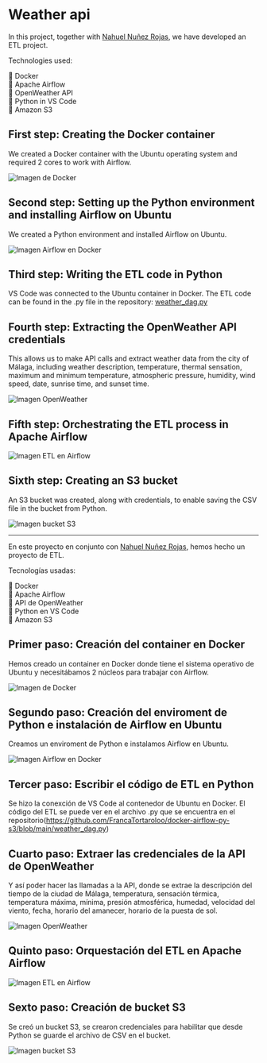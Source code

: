 # Weather api

In this project, together with [Nahuel Nuñez Rojas](https://github.com/nahuel-nunez-rojas), we have developed an ETL project.

Technologies used:

📍 Docker\
📍 Apache Airflow\
📍 OpenWeather API\
📍 Python in VS Code\
📍 Amazon S3

## First step: Creating the Docker container

We created a Docker container with the Ubuntu operating system and required 2 cores to work with Airflow.

![Imagen de Docker](https://github.com/FrancaTortaroloo/docker-airflow-py-s3/blob/main/Images/Container%20Docker.png)

## Second step: Setting up the Python environment and installing Airflow on Ubuntu

We created a Python environment and installed Airflow on Ubuntu.

![Imagen Airflow en Docker](https://github.com/FrancaTortaroloo/docker-airflow-py-s3/blob/main/Images/Airflow%20en%20Docker.png)

## Third step: Writing the ETL code in Python

VS Code was connected to the Ubuntu container in Docker. The ETL code can be found in the .py file in the repository: [weather_dag.py](https://github.com/FrancaTortaroloo/docker-airflow-py-s3/blob/main/weather_dag.py)

## Fourth step: Extracting the OpenWeather API credentials

This allows us to make API calls and extract weather data from the city of Málaga, including weather description, temperature, thermal sensation, maximum and minimum temperature, atmospheric pressure, humidity, wind speed, date, sunrise time, and sunset time.

![Imagen OpenWeather](https://github.com/FrancaTortaroloo/docker-airflow-py-s3/blob/main/Images/OpenWeather.png)

## Fifth step: Orchestrating the ETL process in Apache Airflow

![Imagen ETL en Airflow](https://github.com/FrancaTortaroloo/docker-airflow-py-s3/blob/main/Images/ETL%20en%20airflow.png) 

## Sixth step: Creating an S3 bucket

An S3 bucket was created, along with credentials, to enable saving the CSV file in the bucket from Python.

![Imagen bucket S3](https://github.com/FrancaTortaroloo/docker-airflow-py-s3/blob/main/Images/Bucket%20s3.png)

------

En este proyecto en conjunto con [Nahuel Nuñez Rojas](https://github.com/nahuel-nunez-rojas), hemos hecho un proyecto de ETL.

Tecnologías usadas:

📍 Docker\
📍 Apache Airflow\
📍 API de OpenWeather\
📍 Python en VS Code \
📍 Amazon S3 

## Primer paso: Creación del container en Docker

Hemos creado un container en Docker donde tiene el sistema operativo de Ubuntu y necesitábamos 2 núcleos para trabajar con Airflow.

![Imagen de Docker](https://github.com/FrancaTortaroloo/docker-airflow-py-s3/blob/main/Images/Container%20Docker.png)

## Segundo paso: Creación del enviroment de Python e instalación de Airflow en Ubuntu

Creamos un enviroment de Python e instalamos Airflow en Ubuntu. 

![Imagen Airflow en Docker](https://github.com/FrancaTortaroloo/docker-airflow-py-s3/blob/main/Images/Airflow%20en%20Docker.png)

## Tercer paso: Escribir el código de ETL en Python
Se hizo la conexción de VS Code al contenedor de Ubuntu en Docker. El código del ETL se puede ver en el archivo .py que se encuentra en el repositorio(https://github.com/FrancaTortaroloo/docker-airflow-py-s3/blob/main/weather_dag.py)

## Cuarto paso: Extraer las credenciales de la API de OpenWeather

Y así poder hacer las llamadas a la API, donde se extrae la descripción del tiempo de la ciudad de Málaga, temperatura, sensación térmica, temperatura máxima, mínima, presión atmosférica, humedad, velocidad del viento, fecha, horario del amanecer, horario de la puesta de sol.

![Imagen OpenWeather](https://github.com/FrancaTortaroloo/docker-airflow-py-s3/blob/main/Images/OpenWeather.png)

## Quinto paso: Orquestación del ETL en Apache Airflow

![Imagen ETL en Airflow](https://github.com/FrancaTortaroloo/docker-airflow-py-s3/blob/main/Images/ETL%20en%20airflow.png) 

## Sexto paso: Creación de bucket S3

Se creó un bucket S3, se crearon credenciales para habilitar que desde Python se guarde el archivo de CSV en el bucket.

![Imagen bucket S3](https://github.com/FrancaTortaroloo/docker-airflow-py-s3/blob/main/Images/Bucket%20s3.png)




